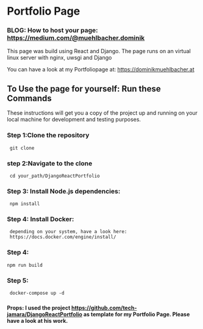 # Portfolio Page

### BLOG: How to host your page: https://medium.com/@muehlbacher.dominik

This page was build using React and Django.
The page runs on an virtual linux server with nginx, uwsgi and Django


You can have a look at my Portfoliopage at:
https://dominikmuehlbacher.at


## To Use the page for yourself: Run these Commands

 These instructions will get you a copy of the project up and running on your local machine for development and testing purposes.
### Step 1:Clone the repository
     git clone 
### step 2:Navigate to the clone 
     cd your_path/DjangoReactPortfolio
### Step 3: Install Node.js dependencies:
     npm install 
### Step 4: Install Docker:
     depending on your system, have a look here:
     https://docs.docker.com/engine/install/
### Step 4:
    npm run build
### Step 5:
     docker-compose up -d


###
###


####  Props: I used the project https://github.com/tech-jamara/DjangoReactPortfolio as template for my Portfolio Page. Please have a look at his work. 
